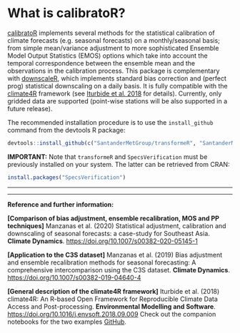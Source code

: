 # What is calibratoR?

[calibratoR](https://github.com/SantanderMetGroup/calibratoR) implements several methods for the statistical calibration of climate forecasts (e.g. seasonal forecasts) on a monthly/seasonal basis; from simple mean/variance adjustment to more sophisticated Ensemble Model Output Statistics (EMOS) options which take into account the temporal correspondence between the ensemble mean and the observations in the calibration process. This package is complementary with [downscaleR](https://github.com/SantanderMetGroup/downscaleR), which implements standard bias correction and (perfect prog) statistical downscaling on a daily basis. It is fully compatible with the [climate4R](http://www.meteo.unican.es/climate4r) framework (see [Iturbide et al. 2018](https://doi.org/10.1016/j.envsoft.2018.09.009) for details). Currently, only gridded data are supported (point-wise stations will be also supported in a future release).

The recommended installation procedure is to use the `install_github` command from the devtools R package:

```r
devtools::install_github(c("SantanderMetGroup/transformeR", "SantanderMetGroup/calibratoR"))
```
**IMPORTANT:** Note that `transformeR` and `SpecsVerification` must be previously installed on your system. The latter can be retrieved from CRAN:

```r
install.packages("SpecsVerification")
```
---

---
**Reference and further information:**

**[Comparison of bias adjustment, ensemble recalibration, MOS and PP techniques]** Manzanas et al. (2020) Statistical adjustment, calibration and downscaling of seasonal forecasts: a case-study for Southeast Asia. **Climate Dynamics**. https://doi.org/10.1007/s00382-020-05145-1

**[Application to the C3S dataset]** Manzanas et al. (2019) Bias adjustment and ensemble recalibration methods for seasonal forecasting: A comprehensive intercomparison using the C3S dataset. **Climate Dynamics**. https://doi.org/10.1007/s00382-019-04640-4

**[General description of the climate4R framework]** Iturbide et al. (2018) climate4R: An R-based Open Framework for Reproducible Climate Data Access and Post-processing. **Environmental Modelling and Software**. https://doi.org/10.1016/j.envsoft.2018.09.009
Check out the companion notebooks for the two examples [GitHub](https://github.com/SantanderMetGroup/notebooks).

